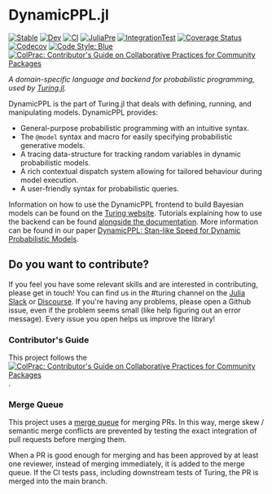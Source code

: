 # DynamicPPL.jl

[![Stable](https://img.shields.io/badge/docs-stable-blue.svg)](https://turinglang.github.io/DynamicPPL.jl/stable)
[![Dev](https://img.shields.io/badge/docs-dev-blue.svg)](https://turinglang.github.io/DynamicPPL.jl/dev)
[![CI](https://github.com/TuringLang/DynamicPPL.jl/workflows/CI/badge.svg?branch=main)](https://github.com/TuringLang/DynamicPPL.jl/actions?query=workflow%3ACI+branch%3Amain)
[![JuliaPre](https://github.com/TuringLang/DynamicPPL.jl/workflows/JuliaPre/badge.svg?branch=main)](https://github.com/TuringLang/DynamicPPL.jl/actions?query=workflow%3AJuliaPre+branch%3Amain)
[![IntegrationTest](https://github.com/TuringLang/DynamicPPL.jl/workflows/IntegrationTest/badge.svg?branch=main)](https://github.com/TuringLang/DynamicPPL.jl/actions?query=workflow%3AIntegrationTest+branch%3Amain)
[![Coverage Status](https://coveralls.io/repos/github/TuringLang/DynamicPPL.jl/badge.svg?branch=main)](https://coveralls.io/github/TuringLang/DynamicPPL.jl?branch=main)
[![Codecov](https://codecov.io/gh/TuringLang/DynamicPPL.jl/branch/main/graph/badge.svg)](https://codecov.io/gh/TuringLang/DynamicPPL.jl)
[![Code Style: Blue](https://img.shields.io/badge/code%20style-blue-4495d1.svg)](https://github.com/invenia/BlueStyle)
[![ColPrac: Contributor's Guide on Collaborative Practices for Community Packages](https://img.shields.io/badge/ColPrac-Contributor%27s%20Guide-blueviolet)](https://docs.sciml.ai/ColPrac/stable/)

*A domain-specific language and backend for probabilistic programming, used by [Turing.jl](https://github.com/TuringLang/Turing.jl).*

DynamicPPL is the part of Turing.jl that deals with defining, running, and manipulating models. DynamicPPL provides:

  - General-purpose probabilistic programming with an intuitive syntax.
  - The `@model` syntax and macro for easily specifying probabilistic generative models.
  - A tracing data-structure for tracking random variables in dynamic probabilistic models.
  - A rich contextual dispatch system allowing for tailored behaviour during model execution.
  - A user-friendly syntax for probabilistic queries.

Information on how to use the DynamicPPL frontend to build Bayesian models can be found on the [Turing website](https://turinglang.org/). Tutorials explaining how to use the backend can be found [alongside the documentation](https://turinglang.github.io/DynamicPPL.jl/stable/). More information can be found in our paper [DynamicPPL: Stan-like Speed for Dynamic Probabilistic Models](https://arxiv.org/pdf/2002.02702.pdf).

## Do you want to contribute?

If you feel you have some relevant skills and are interested in contributing, please get in touch! You can find us in the #turing channel on the [Julia Slack](https://julialang.org/slack/) or [Discourse](discourse.julialang.org). If you're having any problems, please open a Github issue, even if the problem seems small (like help figuring out an error message). Every issue you open helps us improve the library!

### Contributor's Guide

This project follows the [![ColPrac: Contributor's Guide on Collaborative Practices for Community Packages](https://img.shields.io/badge/ColPrac-Contributor%27s%20Guide-blueviolet)](https://docs.sciml.ai/ColPrac/stable/).

### Merge Queue

This project uses a [merge queue](https://docs.github.com/en/repositories/configuring-branches-and-merges-in-your-repository/configuring-pull-request-merges/managing-a-merge-queue) for merging PRs.
In this way, merge skew / semantic merge conflicts are prevented by testing the exact integration of pull requests before merging them.

When a PR is good enough for merging and has been approved by at least one reviewer, instead of merging immediately, it is added to the merge queue.
If the CI tests pass, including downstream tests of Turing, the PR is merged into the main branch.
